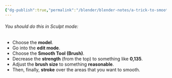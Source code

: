 ```yaml
---
{"dg-publish":true,"permalink":"/blender/blender-notes/a-trick-to-smooth-the-created-polygon-kind-of-like-relax/","noteIcon":""}
---
```


###### You should do this in Sculpt mode:
- Choose the **model**.
- Go into the **edit mode**.
- Choose the **Smooth Tool (Brush)**.
- Decrease the **strength** (from the top) to something like **0,135**.
- Adjust the **brush size** to something **reasonable**.
- Then, finally, **stroke** over the areas that you want to smooth.